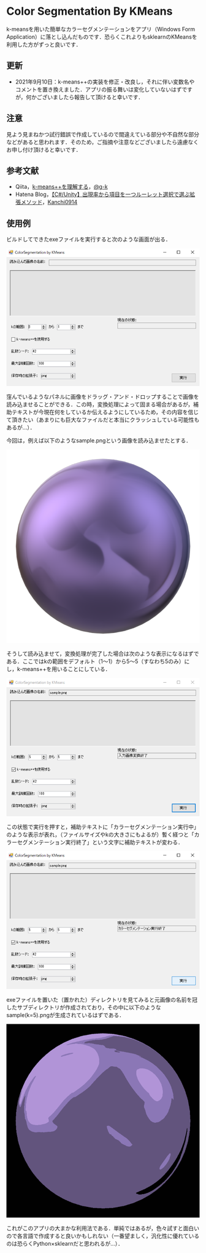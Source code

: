 # Color Segmentation By KMeans
k-meansを用いた簡単なカラーセグメンテーションをアプリ（Windows Form Application）に落とし込んだものです．恐らくこれよりもsklearnのKMeansを利用した方がずっと良いです．

## 更新
* 2021年9月10日：k-means++の実装を修正・改良し，それに伴い変数名やコメントを置き換えました．アプリの振る舞いは変化していないはずですが，何かございましたら報告して頂けると幸いです．

## 注意
見よう見まねかつ試行錯誤で作成しているので間違えている部分や不自然な部分などがあると思われます．そのため，ご指摘や注意などございましたら遠慮なくお申し付け頂けると幸いです．

## 参考文献
* Qiita，[k-means++を理解する](https://qiita.com/g-k/items/e1d558ffcdc833e6382c)，[@g-k](https://qiita.com/g-k)
* Hatena Blog，[【C#/Unity】出現率から項目を一つルーレット選択で選ぶ拡張メソッド](https://kanchi0914.hatenablog.com/entry/2019/09/30/054419)，[Kanchi0914](https://kanchi0914.hatenablog.com/about)

## 使用例
ビルドしてできたexeファイルを実行すると次のような画面が出る．

![CSbyKMeans](./image/CSbyKMeans.png)

窪んでいるようなパネルに画像をドラッグ・アンド・ドロップすることで画像を読み込ませることができる．この時，変換処理によって固まる場合があるが，補助テキストが今現在何をしているか伝えるようにしているため，その内容を信じて頂きたい（あまりにも巨大なファイルだと本当にクラッシュしている可能性もあるが…）．

今回は，例えば以下のようなsample.pngという画像を読み込ませたとする．

![sample](./image/sample.png)

そうして読み込ませて，変換処理が完了した場合は次のような表示になるはずである．ここではkの範囲をデフォルト（1～1）から5～5（すなわち5のみ）にし，k-means++を用いることにしている．

![CSbyKMeans_import_image](./image/CSbyKMeans_import_image.png)

この状態で実行を押すと，補助テキストに「カラーセグメンテーション実行中」のような表示が表れ，（ファイルサイズやkの大きさにもよるが）暫く経つと「カラーセグメンテーション実行終了」という文字に補助テキストが変わる．

![CSbyKMeans_run](./image/CSbyKMeans_run.png)

exeファイルを置いた（置かれた）ディレクトリを見てみると元画像の名前を冠したサブディレクトリが作成されており，その中に以下のようなsample(k=5).pngが生成されているはずである．

![sample(k=5)](./image/sample(k=5).png)

これがこのアプリの大まかな利用法である．単純ではあるが，色々試すと面白いので各言語で作成すると良いかもしれない（一番望ましく，汎化性に優れているのは恐らくPython×sklearnだと思われるが…）．
